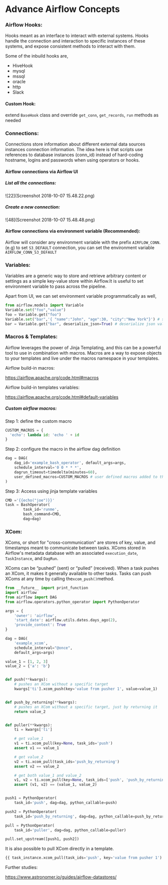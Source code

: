 # Advance Airflow Concepts

### Airflow Hooks:

Hooks meant as an interface to interact with external systems. Hooks handle the connection and interaction to specific instances of these systems, and expose consistent methods to interact with them.

Some of the inbuild hooks are,

- HiveHook
- mysql
- mssql
- oracle
- http
- Slack

#### Custom Hook:

extend `BaseHook` class and override `get_conn`, `get_records`, `run` methods as needed

### Connections:

Connections store information about different external data sources instances connection information. The idea here is that scripts use references to database instances (conn_id) instead of hard-coding hostname, logins and passwords when using operators or hooks.

#### Airflow connections via Airflow UI

##### List all the connections:

![22](Screenshot 2018-10-07 15.48.22.png)

##### Create a new connection:

![48](Screenshot 2018-10-07 15.48.48.png)

#### Airflow connections via environment variable (Recommended):

Airflow will consider any environment variable with the prefix `AIRFLOW_CONN`. (e.g) to set `S3_DEFAULT` connection, you can set the environment variable `AIRFLOW_CONN_S3_DEFAULT`

### Variables:

Variables are a generic way to store and retrieve arbitrary content or settings as a simple key-value store within Airflow.It is useful to set environment variable to pass across the pipeline.



Apart from UI, we can set environment variable programmatically as well, 

```python
from airflow.models import Variable
Variable.set("foo","value")
foo = Variable.get("foo")
Variable.set("bar",'{ "name":"John", "age":30, "city":"New York"}') # set json as a value
bar = Variable.get("bar", deserialize_json=True) # deserialize json value
```

### Macros & Templates:

Airflow leverages the power of Jinja Templating, and this can be a powerful tool to use in combination with macros. Macros are a way to expose objects to your templates and live under the macros namespace in your templates.

Airflow build-in macros: 

https://airflow.apache.org/code.html#macros

Airflow build-in templates variables: 

https://airflow.apache.org/code.html#default-variables

##### Custom airflow macros:

Step 1: define the custom macro

```python
CUSTOM_MACROS = {
  'echo': lambda id: 'echo ' + id
}
```

Step 2: configure the macro in the airflow dag definition

```python
dag = DAG(
    dag_id='example_bash_operator', default_args=args,
    schedule_interval='0 0 * * *',
    dagrun_timeout=timedelta(minutes=60),
    user_defined_macros=CUSTOM_MACROS # user defined macros added to the dag context
)
```

Step 3: Access using jinja template variables

```python
CMD ='{{echo("joe")}}'
task = BashOperator(
        task_id='runme',
        bash_command=CMD,
        dag=dag)
```

### XCom:

XComs, or short for "cross-communication" are stores of key, value, and timestamps meant to communicate between tasks. XComs stored in Airflow's metadata database with an associated `execution_date`, `TaskInstance`, and `DagRun`.

XComs can be “pushed” (sent) or “pulled” (received). When a task pushes an XCom, it makes it generally available to other tasks. Tasks can push XComs at any time by calling the`xcom_push()`method.

```python
from __future__ import print_function
import airflow
from airflow import DAG
from airflow.operators.python_operator import PythonOperator

args = {
    'owner': 'airflow',
    'start_date': airflow.utils.dates.days_ago(2),
    'provide_context': True
}

dag = DAG(
    'example_xcom',
    schedule_interval="@once",
    default_args=args)

value_1 = [1, 2, 3]
value_2 = {'a': 'b'}


def push(**kwargs):
    # pushes an XCom without a specific target
    kwargs['ti'].xcom_push(key='value from pusher 1', value=value_1)


def push_by_returning(**kwargs):
    # pushes an XCom without a specific target, just by returning it
    return value_2


def puller(**kwargs):
    ti = kwargs['ti']

    # get value_1
    v1 = ti.xcom_pull(key=None, task_ids='push')
    assert v1 == value_1

    # get value_2
    v2 = ti.xcom_pull(task_ids='push_by_returning')
    assert v2 == value_2

    # get both value_1 and value_2
    v1, v2 = ti.xcom_pull(key=None, task_ids=['push', 'push_by_returning'])
    assert (v1, v2) == (value_1, value_2)


push1 = PythonOperator(
    task_id='push', dag=dag, python_callable=push)

push2 = PythonOperator(
    task_id='push_by_returning', dag=dag, python_callable=push_by_returning)

pull = PythonOperator(
    task_id='puller', dag=dag, python_callable=puller)

pull.set_upstream([push1, push2])
```

It is also possible to pull XCom directly in a template.

```python
{{ task_instance.xcom_pull(task_ids='push', key='value from pusher 1') }}
```

Further studies:

https://www.astronomer.io/guides/airflow-datastores/
